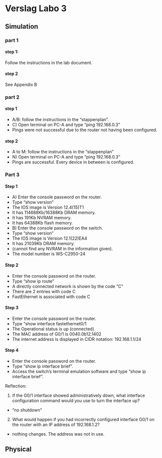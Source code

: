 # Verslag Labo 3 #

## Simulation ##

### part 1 ###

#### step 1: ####
Follow the instructions in the lab document.

#### step 2 ####
See Appendix B


### part 2 ###

#### step 1 ####
* A/B: follow the instructions in the “stappenplan”.
* C) Open terminal on PC-A and type “ping 192.168.0.3”
 * Pings were not successful due to the router not having been configured.

#### step 2 ####

* A to M: follow the instructions in the “stappenplan”
* N) Open terminal on PC-A and type “ping 192.168.0.3”
 * Pings are successful. Every device in between is configured.

### Part 3 ###

#### Step 1 ####
* A) Enter the console password on the router.
 * Type “show version”
  * The IOS image is Version 12.4(15)T1
  * It has 114688Kb/16388Kb DRAM memory.
  * It has 191Kb NVRAM memory.
  * It has 64388Kb flash memory.
* B) Enter the console password on the switch.
 * Type “show version”
  * The IOS image is Version 12.1(22)EA4
  * It has 21039Kb DRAM memory.
  * (cannot find any NVRAM in the information given).
  * The model number is WS-C2950-24

#### Step 2 ####

* Enter the console password on the router.
 * Type “show ip route”
  * A directly connected network is shown by the code “C”
  * There are 2 entries with code C
  * FastEthernet is associated with code C

#### Step 3 ####

* Enter the console password on the router.
 * Type “show interface fastethernet0/1
  * The Operational status is up (connected)
  * The MAC address of G0/1 is 0040.0b12.1402
  * The internet address is displayed in CIDR notation: 192.168.1.1/24

#### Step 4 ####

* Enter the console password on the router.
 * Type “show ip interface brief”.
* Access the switch’s terminal emulation software and type “show ip interface brief”.

Reflection:

1. If the G0/1 interface showed administratively down, what interface configuration command would you use to turn the interface up?
 * “no shutdown”
2. What would happen if you had incorrectly configured interface G0/1 on the router with an IP address of 192.168.1.2?
 * nothing changes. The address was not in use.

## Physical ##
